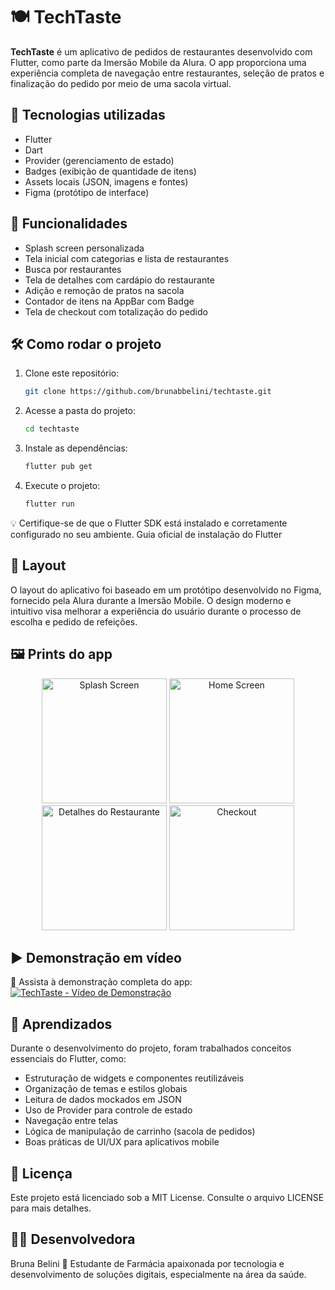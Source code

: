 # 🍽️ TechTaste

**TechTaste** é um aplicativo de pedidos de restaurantes desenvolvido com Flutter, como parte da Imersão Mobile da Alura. O app proporciona uma experiência completa de navegação entre restaurantes, seleção de pratos e finalização do pedido por meio de uma sacola virtual.

## 🚀 Tecnologias utilizadas

- Flutter
- Dart
- Provider (gerenciamento de estado)
- Badges (exibição de quantidade de itens)
- Assets locais (JSON, imagens e fontes)
- Figma (protótipo de interface)

## 📱 Funcionalidades

- Splash screen personalizada
- Tela inicial com categorias e lista de restaurantes
- Busca por restaurantes
- Tela de detalhes com cardápio do restaurante
- Adição e remoção de pratos na sacola
- Contador de itens na AppBar com Badge
- Tela de checkout com totalização do pedido

## 🛠️ Como rodar o projeto

1. Clone este repositório:
   ```bash
   git clone https://github.com/brunabbelini/techtaste.git
   ```

2. Acesse a pasta do projeto:
   ```bash
   cd techtaste
   ```
   
3. Instale as dependências:
   ```bash
   flutter pub get
   ```

4. Execute o projeto:
   ```bash
   flutter run
   ```
💡 Certifique-se de que o Flutter SDK está instalado e corretamente configurado no seu ambiente.
Guia oficial de instalação do Flutter

## 🎨 Layout

O layout do aplicativo foi baseado em um protótipo desenvolvido no Figma, fornecido pela Alura durante a Imersão Mobile. O design moderno e intuitivo visa melhorar a experiência do usuário durante o processo de escolha e pedido de refeições.

## 🖼️ Prints do app

<div align="center">
  <img src="https://github.com/user-attachments/assets/042b4361-ff14-4619-988f-cce51be67c68" width="200" alt="Splash Screen" />
  <img src="https://github.com/user-attachments/assets/374899bd-1240-428c-ac6f-0c3142fb7f91" width="200" alt="Home Screen" />
  <img src="https://github.com/user-attachments/assets/35729abb-ba64-4f9b-a549-1430abb3cc29" width="200" alt="Detalhes do Restaurante" />
  <img src="https://github.com/user-attachments/assets/a42fd7c5-30e2-44c4-99d3-495f235501fc" width="200" alt="Checkout" />
</div>

## ▶️ Demonstração em vídeo

🎥 Assista à demonstração completa do app:  
[![TechTaste - Vídeo de Demonstração](https://img.youtube.com/vi/ca7d4563-cd53-437f-85e5-2f62ccbb28a4/0.jpg)](https://github.com/user-attachments/assets/ca7d4563-cd53-437f-85e5-2f62ccbb28a4)

## 🧠 Aprendizados

Durante o desenvolvimento do projeto, foram trabalhados conceitos essenciais do Flutter, como:
- Estruturação de widgets e componentes reutilizáveis
- Organização de temas e estilos globais
- Leitura de dados mockados em JSON
- Uso de Provider para controle de estado
- Navegação entre telas
- Lógica de manipulação de carrinho (sacola de pedidos)
- Boas práticas de UI/UX para aplicativos mobile

## 📄 Licença

Este projeto está licenciado sob a MIT License.
Consulte o arquivo LICENSE para mais detalhes.

## 👩‍💻 Desenvolvedora

Bruna Belini
💼 Estudante de Farmácia apaixonada por tecnologia e desenvolvimento de soluções digitais, especialmente na área da saúde.
